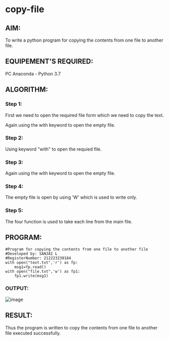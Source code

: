 # copy-file
## AIM:
To write a python program for copying the contents from one file to another file.
## EQUIPEMENT'S REQUIRED: 
PC
Anaconda - Python 3.7
## ALGORITHM: 
### Step 1:
First we need to open the required file form which we need to copy the text.

Again using the with keyword to open the empty file.

### Step 2:
Using keyword "with" to open the requied file.

### Step 3:
Again using the with keyword to open the empty file.

### Step 4:
The empty file is open by using 'W' which is used to write only.

### Step 5:
The four function is used to take each line from the main file.

## PROGRAM:
```
#Program for copying the contents from one file to another file
#Developed by: SANJAI L
#RegisterNumber: 212223230184
with open("text.txt",'r') as fp:
    msg1=fp.read()
with open("file.txt",'w') as fp1:
    fp1.write(msg1)

```
### OUTPUT:
![image](https://github.com/SanjaiOfficial/Copy-File/assets/151763180/293d1cb9-d247-4091-ab77-b20c61381ab7)



## RESULT:
Thus the program is written to copy the contents from one file to another file executed successfully.
